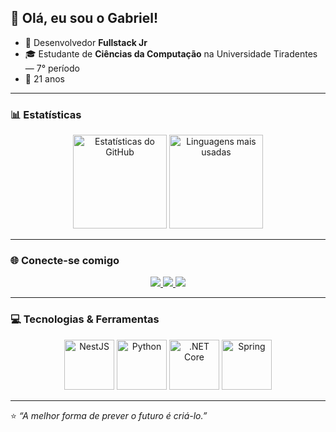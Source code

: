 ## 👋 Olá, eu sou o Gabriel!

- 💼 Desenvolvedor **Fullstack Jr**
- 🎓 Estudante de **Ciências da Computação** na Universidade Tiradentes — 7° período
- 🎈 21 anos

---

### 📊 Estatísticas

<div align="center">
  <img src="https://github-readme-stats.vercel.app/api?username=gabrieIramos&show_icons=true&theme=dracula&hide_border=false&include_all_commits=true&count_private=true" height="150" alt="Estatísticas do GitHub" />
  <img src="https://github-readme-stats.vercel.app/api/top-langs?username=gabrieIramos&layout=compact&langs_count=6&theme=dracula&hide_border=false" height="150" alt="Linguagens mais usadas" />
</div>

---

### 🌐 Conecte-se comigo

<p align="center">
  <a href="https://www.instagram.com/_gabriel.ramoss/">
    <img src="https://img.shields.io/badge/Instagram-E4405F?style=for-the-badge&logo=instagram&logoColor=white" />
  </a>
  <a href="mailto:gabriel.augusto.ramos@hotmail.com">
    <img src="https://img.shields.io/badge/Outlook-0078D4?style=for-the-badge&logo=microsoft-outlook&logoColor=white" />
  </a>
  <a href="https://www.linkedin.com/in/gabriel-ramos-1b386a286?utm_source=share&utm_campaign=share_via&utm_content=profile&utm_medium=ios_app">
    <img src="https://img.shields.io/badge/LinkedIn-0077B5?style=for-the-badge&logo=linkedin&logoColor=white" />
  </a>
</p>

---

### 💻 Tecnologias & Ferramentas

<p align="center">
  <img src="https://cdn.jsdelivr.net/gh/devicons/devicon@latest/icons/nestjs/nestjs-original-wordmark.svg" width="80px" alt="NestJS" />
  <img src="https://cdn.jsdelivr.net/gh/devicons/devicon@latest/icons/python/python-original-wordmark.svg" width="80px" alt="Python" />
  <img src="https://cdn.jsdelivr.net/gh/devicons/devicon@latest/icons/dotnetcore/dotnetcore-original.svg" width="80px" alt=".NET Core" />
  <img src="https://cdn.jsdelivr.net/gh/devicons/devicon@latest/icons/spring/spring-original-wordmark.svg" width="80px" alt="Spring" />
</p>

---

⭐️ _“A melhor forma de prever o futuro é criá-lo.”_
